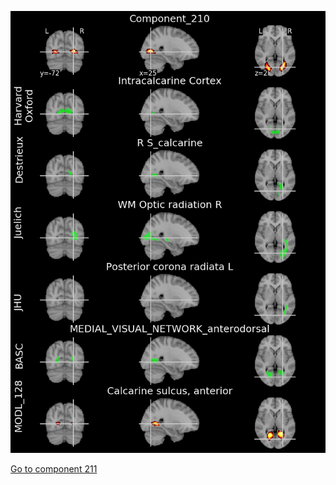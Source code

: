 


![210](preliminary/210.jpg "Component 210")

[Go to component 211](https://parietal-inria.github.io/MODL_atlas/512/211 "Component 211")